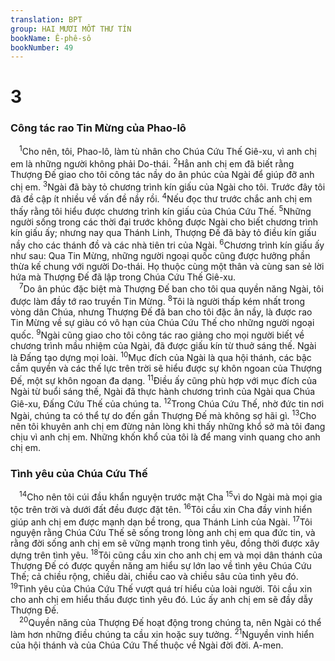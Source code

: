 ```yaml
---
translation: BPT
group: HAI MƯƠI MỐT THƯ TÍN
bookName: Ê-phê-sô 
bookNumber: 49
---
```


<div class="title"><h1>3</h1><h3>Công tác rao Tin Mừng của Phao-lô</h3></div>
<span class="verse eph_3_1"> <sup>1</sup>Cho nên, tôi, Phao-lô, làm tù nhân cho Chúa Cứu Thế Giê-xu, vì anh chị em là những người không phải Do-thái.</span>
<span class="verse eph_3_2"><sup>2</sup>Hẳn anh chị em đã biết rằng Thượng Đế giao cho tôi công tác nầy do ân phúc của Ngài để giúp đỡ anh chị em.</span>
<span class="verse eph_3_3"><sup>3</sup>Ngài đã bày tỏ chương trình kín giấu của Ngài cho tôi. Trước đây tôi đã đề cập ít nhiều về vấn đề nầy rồi.</span>
<span class="verse eph_3_4"><sup>4</sup>Nếu đọc thư trước chắc anh chị em thấy rằng tôi hiểu được chương trình kín giấu của Chúa Cứu Thế.</span>
<span class="verse eph_3_5"><sup>5</sup>Những người sống trong các thời đại trước không được Ngài cho biết chương trình kín giấu ấy; nhưng nay qua Thánh Linh, Thượng Đế đã bày tỏ điều kín giấu nầy cho các thánh đồ và các nhà tiên tri của Ngài.</span>
<span class="verse eph_3_6"><sup>6</sup>Chương trình kín giấu ấy như sau: Qua Tin Mừng, những người ngoại quốc cũng được hưởng phần thừa kế chung với người Do-thái. Họ thuộc cùng một thân và cùng san sẻ lời hứa mà Thượng Đế đã lập trong Chúa Cứu Thế Giê-xu.<br/></span>
<span class="verse eph_3_7"> <sup>7</sup>Do ân phúc đặc biệt mà Thượng Đế ban cho tôi qua quyền năng Ngài, tôi được làm đầy tớ rao truyền Tin Mừng.</span>
<span class="verse eph_3_8"><sup>8</sup>Tôi là người thấp kém nhất trong vòng dân Chúa, nhưng Thượng Đế đã ban cho tôi đặc ân nầy, là được rao Tin Mừng về sự giàu có vô hạn của Chúa Cứu Thế cho những người ngoại quốc.</span>
<span class="verse eph_3_9"><sup>9</sup>Ngài cũng giao cho tôi công tác rao giảng cho mọi người biết về chương trình mầu nhiệm của Ngài, đã được giấu kín từ thuở sáng thế. Ngài là Đấng tạo dựng mọi loài.</span>
<span class="verse eph_3_10"><sup>10</sup>Mục đích của Ngài là qua hội thánh, các bậc cầm quyền và các thế lực trên trời sẽ hiểu được sự khôn ngoan của Thượng Đế, một sự khôn ngoan đa dạng.</span>
<span class="verse eph_3_11"><sup>11</sup>Điều ấy cũng phù hợp với mục đích của Ngài từ buổi sáng thế, Ngài đã thực hành chương trình của Ngài qua Chúa Giê-xu, Đấng Cứu Thế của chúng ta.</span>
<span class="verse eph_3_12"><sup>12</sup>Trong Chúa Cứu Thế, nhờ đức tin nơi Ngài, chúng ta có thể tự do đến gần Thượng Đế mà không sợ hãi gì.</span>
<span class="verse eph_3_13"><sup>13</sup>Cho nên tôi khuyên anh chị em đừng nản lòng khi thấy những khổ sở mà tôi đang chịu vì anh chị em. Những khốn khổ của tôi là để mang vinh quang cho anh chị em.<br/></span>
<div class="title"><h3>Tình yêu của Chúa Cứu Thế</h3></div>
<span class="verse eph_3_14"> <sup>14</sup>Cho nên tôi cúi đầu khẩn nguyện trước mặt Cha</span>
<span class="verse eph_3_15"><sup>15</sup>vì do Ngài mà mọi gia tộc trên trời và dưới đất đều được đặt tên.</span>
<span class="verse eph_3_16"><sup>16</sup>Tôi cầu xin Cha đầy vinh hiển giúp anh chị em được mạnh dạn bề trong, qua Thánh Linh của Ngài.</span>
<span class="verse eph_3_17"><sup>17</sup>Tôi nguyện rằng Chúa Cứu Thế sẽ sống trong lòng anh chị em qua đức tin, và rằng đời sống anh chị em sẽ vững mạnh trong tình yêu, đồng thời được xây dựng trên tình yêu.</span>
<span class="verse eph_3_18"><sup>18</sup>Tôi cũng cầu xin cho anh chị em và mọi dân thánh của Thượng Đế có được quyền năng am hiểu sự lớn lao về tình yêu Chúa Cứu Thế; cả chiều rộng, chiều dài, chiều cao và chiều sâu của tình yêu đó.</span>
<span class="verse eph_3_19"><sup>19</sup>Tình yêu của Chúa Cứu Thế vượt quá trí hiểu của loài người. Tôi cầu xin cho anh chị em hiểu thấu được tình yêu đó. Lúc ấy anh chị em sẽ đầy dẫy Thượng Đế.<br/></span>
<span class="verse eph_3_20"> <sup>20</sup>Quyền năng của Thượng Đế hoạt động trong chúng ta, nên Ngài có thể làm hơn những điều chúng ta cầu xin hoặc suy tưởng.</span>
<span class="verse eph_3_21"><sup>21</sup>Nguyền vinh hiển của hội thánh và của Chúa Cứu Thế thuộc về Ngài đời đời. A-men.<br/></span>

